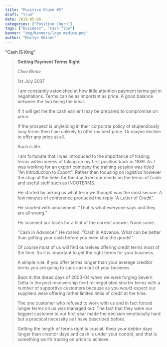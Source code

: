 ```yaml
---
title: "Positive Churn #5"
draft: "true"
date: 2019-05-06
categories: ["Positive Churn"]
tags: ["business", "cash flow"]
banner: "img/banners/logo medium.png"
author: "Martyn Shiner"
---
```

"Cash IS King"

<!--more-->
> __Getting Payment Terms Right__
>
> *Clive Birnie*
>
> 1st July 2007
> 
> I am constantly astonished at how little attention payment terms get in negotiations. Terms can be as important as price. A good balance between the two being the ideal. 
> 
> If it will get me the cash earlier I may be prepared to compromise on price. 
> 
> If the prospect is unyielding in their corporate policy of stupendously long terms then I am unlikely to offer my best price. Or maybe decline to offer any price at all.
> 
> Such is life.
> 
> I am fortunate that I was introduced to the importance of trading terms within weeks of taking up my first position back in 1989. As I was working for an export company the training session was titled "An Introduction to Export". Rather than focusing on logistics however the chap at the helm for the day fixed our minds on the terms of trade and useful stuff such as INCOTERMS.
> 
> He started by asking us what term we thought was the most secure. A few minutes of conference produced the reply "A Letter of Credit".
> 
> He snorted with amusement. "That is what everyone says and they are all wrong."
> 
> He scanned our faces for a hint of the correct answer. None came.
> 
> "Cash in Advance!" He roared. "Cash in Advance. What can be better than getting your cash before you even ship the goods!"
> 
> Of course most of us will find ourselves offering credit terms most of the time. So it is important to get the right terms for your business.
> 
> A simple rule: If you offer terms longer than your average creditor terms you are going to suck cash out of your business. 
> 
> Back in the dread days of 2003-04 when we were forging Severn Delta in the post receivership fire I re-negotiated shorter terms with a number of supportive customers because as you would expect our suppliers were offering rather limited lines of credit at the time. 
> 
> The one customer who refused to work with us and in fact forced longer terms on us was managed out. The fact that they were our biggest customer in our first year made the decision emotionally hard but a practical necessity as I have described before.
> 
> Getting the length of terms right is crucial. Keep your debtor days longer than creditor days and cash is under your control, and that is something worth trading on price to achieve.
